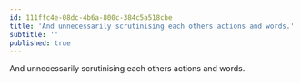 ```yaml
---
id: 111ffc4e-08dc-4b6a-800c-384c5a518cbe
title: 'And unnecessarily scrutinising each others actions and words.'
subtitle: ''
published: true
---
```




And unnecessarily scrutinising each others actions and words.

